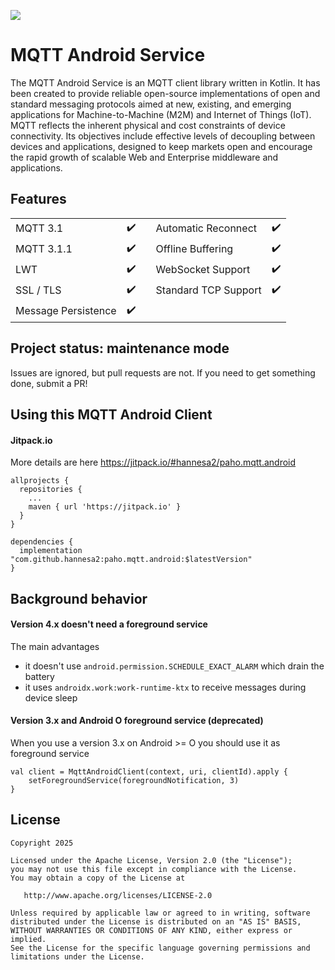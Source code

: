 [![](https://jitpack.io/v/hannesa2/paho.mqtt.android.svg)](https://jitpack.io/#hannesa2/paho.mqtt.android)
# MQTT Android Service


The MQTT Android Service is an MQTT client library written in Kotlin.
It has been created to provide reliable open-source implementations of open and standard messaging protocols aimed at new, existing, and emerging
applications for Machine-to-Machine (M2M) and Internet of Things (IoT).
MQTT reflects the inherent physical and cost constraints of device connectivity. Its objectives include effective levels of decoupling between devices and applications, designed to keep markets open and encourage the rapid growth of scalable Web and Enterprise middleware and applications.


## Features
|                     |                    |   |                      |                    |
|---------------------|--------------------|---|----------------------|--------------------|
| MQTT 3.1            | :heavy_check_mark: |   | Automatic Reconnect  | :heavy_check_mark: |
| MQTT 3.1.1          | :heavy_check_mark: |   | Offline Buffering    | :heavy_check_mark: |
| LWT                 | :heavy_check_mark: |   | WebSocket Support    | :heavy_check_mark: |
| SSL / TLS           | :heavy_check_mark: |   | Standard TCP Support | :heavy_check_mark: |
| Message Persistence | :heavy_check_mark: |   |

## Project status: maintenance mode
Issues are ignored, but pull requests are not. If you need to get something done, submit a PR!

## Using this MQTT Android Client

#### Jitpack.io 

More details are here https://jitpack.io/#hannesa2/paho.mqtt.android

```
allprojects {
  repositories {
    ...
    maven { url 'https://jitpack.io' }
  }
}
```

```
dependencies {
  implementation "com.github.hannesa2:paho.mqtt.android:$latestVersion"
}
```
## Background behavior

#### Version 4.x doesn't need a foreground service

The main advantages
* it doesn't use `android.permission.SCHEDULE_EXACT_ALARM` which drain the battery
* it uses `androidx.work:work-runtime-ktx` to receive messages during device sleep 


#### Version 3.x and Android O foreground service (deprecated)

When you use a version 3.x on Android >= O you should use it as foreground service

```
val client = MqttAndroidClient(context, uri, clientId).apply {
    setForegroundService(foregroundNotification, 3)
}
```

## License

```
Copyright 2025

Licensed under the Apache License, Version 2.0 (the "License");
you may not use this file except in compliance with the License.
You may obtain a copy of the License at

   http://www.apache.org/licenses/LICENSE-2.0

Unless required by applicable law or agreed to in writing, software
distributed under the License is distributed on an "AS IS" BASIS,
WITHOUT WARRANTIES OR CONDITIONS OF ANY KIND, either express or implied.
See the License for the specific language governing permissions and
limitations under the License.
```
